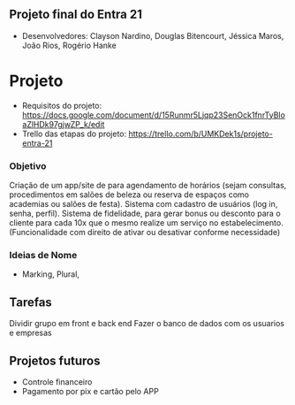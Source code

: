## Projeto final do Entra 21

- Desenvolvedores: Clayson Nardino, Douglas Bitencourt, Jéssica Maros, João Rios, Rogério Hanke

# Projeto

- Requisitos do projeto: https://docs.google.com/document/d/15Runmr5Ljqp23SenOck1fnrTyBloaZlHDk97gjwZP_k/edit
- Trello das etapas do projeto: https://trello.com/b/UMKDek1s/projeto-entra-21


### Objetivo

Criação de um app/site de para agendamento de horários (sejam consultas, procedimentos em salões de beleza ou reserva de espaços como academias ou salões de festa).
Sistema com cadastro de usuários (log in, senha, perfil). 
Sistema de fidelidade, para gerar bonus ou desconto para o cliente para cada 10x que o mesmo realize um serviço no estabelecimento. (Funcionalidade com direito de ativar ou desativar conforme necessidade)


### Ideias de Nome

- Marking, Plural,

## Tarefas
Dividir grupo em front e back end
Fazer o banco de dados com os usuarios e empresas

## Projetos futuros

- Controle financeiro
- Pagamento por pix e cartão pelo APP


